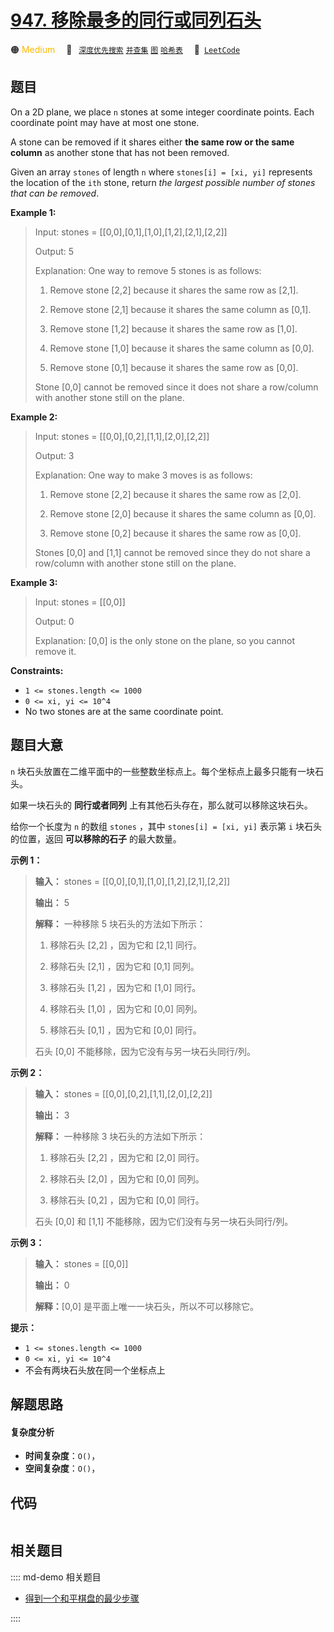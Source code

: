 # [947. 移除最多的同行或同列石头](https://leetcode.com/problems/most-stones-removed-with-same-row-or-column)

🟠 <font color=#ffb800>Medium</font>&emsp; 🔖&ensp; [`深度优先搜索`](/leetcode/outline/tag/depth-first-search.md) [`并查集`](/leetcode/outline/tag/union-find.md) [`图`](/leetcode/outline/tag/graph.md) [`哈希表`](/leetcode/outline/tag/hash-table.md)&emsp; 🔗&ensp;[`LeetCode`](https://leetcode.com/problems/most-stones-removed-with-same-row-or-column)


## 题目

On a 2D plane, we place `n` stones at some integer coordinate points. Each
coordinate point may have at most one stone.

A stone can be removed if it shares either **the same row or the same column**
as another stone that has not been removed.

Given an array `stones` of length `n` where `stones[i] = [xi, yi]` represents
the location of the `ith` stone, return _the largest possible number of stones
that can be removed_.



**Example 1:**

> Input: stones = [[0,0],[0,1],[1,0],[1,2],[2,1],[2,2]]
> 
> Output: 5
> 
> Explanation: One way to remove 5 stones is as follows:
> 
> 1. Remove stone [2,2] because it shares the same row as [2,1].
> 
> 2. Remove stone [2,1] because it shares the same column as [0,1].
> 
> 3. Remove stone [1,2] because it shares the same row as [1,0].
> 
> 4. Remove stone [1,0] because it shares the same column as [0,0].
> 
> 5. Remove stone [0,1] because it shares the same row as [0,0].
> 
> Stone [0,0] cannot be removed since it does not share a row/column with another stone still on the plane.

**Example 2:**

> Input: stones = [[0,0],[0,2],[1,1],[2,0],[2,2]]
> 
> Output: 3
> 
> Explanation: One way to make 3 moves is as follows:
> 
> 1. Remove stone [2,2] because it shares the same row as [2,0].
> 
> 2. Remove stone [2,0] because it shares the same column as [0,0].
> 
> 3. Remove stone [0,2] because it shares the same row as [0,0].
> 
> Stones [0,0] and [1,1] cannot be removed since they do not share a row/column with another stone still on the plane.

**Example 3:**

> Input: stones = [[0,0]]
> 
> Output: 0
> 
> Explanation: [0,0] is the only stone on the plane, so you cannot remove it.

**Constraints:**

  * `1 <= stones.length <= 1000`
  * `0 <= xi, yi <= 10^4`
  * No two stones are at the same coordinate point.


## 题目大意

`n` 块石头放置在二维平面中的一些整数坐标点上。每个坐标点上最多只能有一块石头。

如果一块石头的 **同行或者同列** 上有其他石头存在，那么就可以移除这块石头。

给你一个长度为 `n` 的数组 `stones` ，其中 `stones[i] = [xi, yi]` 表示第 `i` 块石头的位置，返回
**可以移除的石子** 的最大数量。

**示例 1：**

> 
> 
> 
> 
> 
> **输入：** stones = [[0,0],[0,1],[1,0],[1,2],[2,1],[2,2]]
> 
> **输出：** 5
> 
> **解释：** 一种移除 5 块石头的方法如下所示：
> 
> 1. 移除石头 [2,2] ，因为它和 [2,1] 同行。
> 
> 2. 移除石头 [2,1] ，因为它和 [0,1] 同列。
> 
> 3. 移除石头 [1,2] ，因为它和 [1,0] 同行。
> 
> 4. 移除石头 [1,0] ，因为它和 [0,0] 同列。
> 
> 5. 移除石头 [0,1] ，因为它和 [0,0] 同行。
> 
> 石头 [0,0] 不能移除，因为它没有与另一块石头同行/列。

**示例 2：**

> 
> 
> 
> 
> 
> **输入：** stones = [[0,0],[0,2],[1,1],[2,0],[2,2]]
> 
> **输出：** 3
> 
> **解释：** 一种移除 3 块石头的方法如下所示：
> 
> 1. 移除石头 [2,2] ，因为它和 [2,0] 同行。
> 
> 2. 移除石头 [2,0] ，因为它和 [0,0] 同列。
> 
> 3. 移除石头 [0,2] ，因为它和 [0,0] 同行。
> 
> 石头 [0,0] 和 [1,1] 不能移除，因为它们没有与另一块石头同行/列。

**示例 3：**

> 
> 
> 
> 
> 
> **输入：** stones = [[0,0]]
> 
> **输出：** 0
> 
> **解释：**[0,0] 是平面上唯一一块石头，所以不可以移除它。

**提示：**

  * `1 <= stones.length <= 1000`
  * `0 <= xi, yi <= 10^4`
  * 不会有两块石头放在同一个坐标点上


## 解题思路

#### 复杂度分析

- **时间复杂度**：`O()`，
- **空间复杂度**：`O()`，

## 代码

```javascript

```

## 相关题目

:::: md-demo 相关题目
- [得到一个和平棋盘的最少步骤](https://leetcode.com/problems/minimum-moves-to-get-a-peaceful-board)

::::
